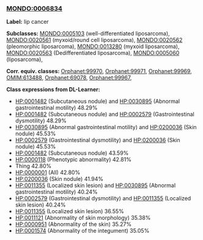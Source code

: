 
### [MONDO:0006834](http://purl.obolibrary.org/obo/MONDO_0006834)
**Label:** lip cancer

**Subclasses:** [MONDO:0005103](http://purl.obolibrary.org/obo/MONDO_0005103) (well-differentiated liposarcoma), [MONDO:0020561](http://purl.obolibrary.org/obo/MONDO_0020561) (myxoid/round cell liposarcoma), [MONDO:0020562](http://purl.obolibrary.org/obo/MONDO_0020562) (pleomorphic liposarcoma), [MONDO:0013280](http://purl.obolibrary.org/obo/MONDO_0013280) (myxoid liposarcoma), [MONDO:0020563](http://purl.obolibrary.org/obo/MONDO_0020563) (Dedifferentiated liposarcoma), [MONDO:0005060](http://purl.obolibrary.org/obo/MONDO_0005060) (liposarcoma), 

**Corr. equiv. classes:** [Orphanet:99970](http://www.orpha.net/ORDO/Orphanet_99970), [Orphanet:99971](http://www.orpha.net/ORDO/Orphanet_99971), [Orphanet:99969](http://www.orpha.net/ORDO/Orphanet_99969), [OMIM:613488](http://purl.obolibrary.org/obo/OMIM_613488), [Orphanet:69078](http://www.orpha.net/ORDO/Orphanet_69078), [Orphanet:99967](http://www.orpha.net/ORDO/Orphanet_99967), 

**Class expressions from DL-Learner:**

- [HP:0001482](http://purl.obolibrary.org/obo/HP_0001482) (Subcutaneous nodule) and [HP:0030895](http://purl.obolibrary.org/obo/HP_0030895) (Abnormal gastrointestinal motility) 48.29%
- [HP:0001482](http://purl.obolibrary.org/obo/HP_0001482) (Subcutaneous nodule) and [HP:0002579](http://purl.obolibrary.org/obo/HP_0002579) (Gastrointestinal dysmotility) 48.29%
- [HP:0030895](http://purl.obolibrary.org/obo/HP_0030895) (Abnormal gastrointestinal motility) and [HP:0200036](http://purl.obolibrary.org/obo/HP_0200036) (Skin nodule) 45.53%
- [HP:0002579](http://purl.obolibrary.org/obo/HP_0002579) (Gastrointestinal dysmotility) and [HP:0200036](http://purl.obolibrary.org/obo/HP_0200036) (Skin nodule) 45.53%
- [HP:0001482](http://purl.obolibrary.org/obo/HP_0001482) (Subcutaneous nodule) 43.59%
- [HP:0000118](http://purl.obolibrary.org/obo/HP_0000118) (Phenotypic abnormality) 42.81%
- Thing 42.80%
- [HP:0000001](http://purl.obolibrary.org/obo/HP_0000001) (All) 42.80%
- [HP:0200036](http://purl.obolibrary.org/obo/HP_0200036) (Skin nodule) 41.94%
- [HP:0011355](http://purl.obolibrary.org/obo/HP_0011355) (Localized skin lesion) and [HP:0030895](http://purl.obolibrary.org/obo/HP_0030895) (Abnormal gastrointestinal motility) 40.24%
- [HP:0002579](http://purl.obolibrary.org/obo/HP_0002579) (Gastrointestinal dysmotility) and [HP:0011355](http://purl.obolibrary.org/obo/HP_0011355) (Localized skin lesion) 40.24%
- [HP:0011355](http://purl.obolibrary.org/obo/HP_0011355) (Localized skin lesion) 36.55%
- [HP:0011121](http://purl.obolibrary.org/obo/HP_0011121) (Abnormality of skin morphology) 35.38%
- [HP:0000951](http://purl.obolibrary.org/obo/HP_0000951) (Abnormality of the skin) 35.27%
- [HP:0001574](http://purl.obolibrary.org/obo/HP_0001574) (Abnormality of the integument) 35.05%


